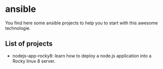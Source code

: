 # ansible

You find here some ansible projects to help you to start with this awesome technologie.

## List of projects

- nodejs-app-rocky8: learn how to deploy a node.js application into a Rocky linux 8 server.

